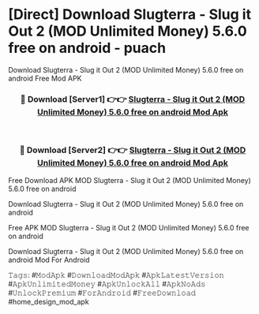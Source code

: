 # [Direct] Download Slugterra - Slug it Out 2 (MOD Unlimited Money) 5.6.0 free on android - puach
Download Slugterra - Slug it Out 2 (MOD Unlimited Money) 5.6.0 free on android Free Mod APK

<div align="center">
<h3>🔴 Download [Server1] 👉👉 <a href="https://apk-comot.site?title=Slugterra_-_Slug_it_Out_2_(MOD_Unlimited_Money)_5.6.0_free_on_android">Slugterra - Slug it Out 2 (MOD Unlimited Money) 5.6.0 free on android Mod Apk</a></h3><br>

<h3>🔴 Download [Server2] 👉👉 <a href="https://apk-comot.site?title=Slugterra_-_Slug_it_Out_2_(MOD_Unlimited_Money)_5.6.0_free_on_android">Slugterra - Slug it Out 2 (MOD Unlimited Money) 5.6.0 free on android Mod Apk</a></h3>
</div>


Free Download APK MOD Slugterra - Slug it Out 2 (MOD Unlimited Money) 5.6.0 free on android

Download Slugterra - Slug it Out 2 (MOD Unlimited Money) 5.6.0 free on android 

Free APK MOD Slugterra - Slug it Out 2 (MOD Unlimited Money) 5.6.0 free on android 

Download Slugterra - Slug it Out 2 (MOD Unlimited Money) 5.6.0 free on android Mod For Android

𝚃𝚊𝚐𝚜: #𝙼𝚘𝚍𝙰𝚙𝚔 #𝙳𝚘𝚠𝚗𝚕𝚘𝚊𝚍𝙼𝚘𝚍𝙰𝚙𝚔 #𝙰𝚙𝚔𝙻𝚊𝚝𝚎𝚜𝚝𝚅𝚎𝚛𝚜𝚒𝚘𝚗 #𝙰𝚙𝚔𝚄𝚗𝚕𝚒𝚖𝚒𝚝𝚎𝚍𝙼𝚘𝚗𝚎𝚢 #𝙰𝚙𝚔𝚄𝚗𝚕𝚘𝚌𝚔𝙰𝚕𝚕 #𝙰𝚙𝚔𝙽𝚘𝙰𝚍𝚜 #𝚄𝚗𝚕𝚘𝚌𝚔𝙿𝚛𝚎𝚖𝚒𝚞𝚖 #𝙵𝚘𝚛𝙰𝚗𝚍𝚛𝚘𝚒𝚍 #𝙵𝚛𝚎𝚎𝙳𝚘𝚠𝚗𝚕𝚘𝚊𝚍 #home_design_mod_apk